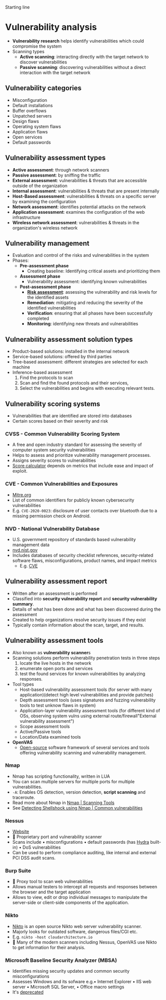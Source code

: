 Starting line
# Vulnerability analysis

- **Vulnerability research** helps identify vulnerabilities which could compromise the system
- Scanning types
  - **Active scanning**: interacting directly with the target network to discover vulnerabilities
  - **Passive scanning**: discovering vulnerabilities without a direct interaction with the target network

## Vulnerability categories

- Misconfiguration
- Default installations
- Buffer overflows
- Unpatched servers
- Design flaws
- Operating system flaws
- Application flaws
- Open services
- Default passwords

## Vulnerability assessment types

- **Active assessment**: through network scanners
- **Passive assessment**: by sniffing the traffic
- **External assessment**: vulnerabilities & threats that are accessible outside of the organization
- **Internal assessment**: vulnerabilities & threats that are present internally
- **Host-Based assessment**: vulnerabilities & threats on a specific server by examining the configuration
- **Network assessment**: identifies potential attacks on the network
- **Application assessment**: examines the configuration of the web infrastructure
- **Wireless network assessment**: vulnerabilities & threats in the organization's wireless network

## Vulnerability management

- Evaluation and control of the risks and vulnerabilities in the system
- Phases:
  - **Pre-assessment phase**
    - Creating baseline: Identifying critical assets and prioritizing them
  - **Assessment phase**
    - Vulnerability assessment: identifying known vulnerabilities
  - **Post-assessment phase**
    - **[Risk assessment](./../01-introduction/risk-management.md#risk-assessment)**: assessing the vulnerability and risk levels for the identified assets
    - **Remediation**: mitigating and reducing the severity of the identified vulnerabilities
    - **Verification**: ensuring that all phases have been successfully completed
    - **Monitoring**: identifying new threats and vulnerabilities

## Vulnerability assessment solution types

- Product-based solutions: installed in the internal network
- Service-based solutions: offered by third parties
- Tree-based assessment: different strategies are selected for each machine
- Inference-based assessment
  1. Find the protocols to scan
  2. Scan and find the found protocols and their services,
  3. Select the vulnerabilities and begins with executing relevant tests.

## Vulnerability scoring systems

- Vulnerabilities that are identified are stored into databases
- Certain scores based on their severity and risk

### CVSS - Common Vulnerability Scoring System

- A free and open industry standard for assessing the severity of computer system security vulnerabilities
- Helps to assess and prioritize vulnerability management processes.
- Assigns severity scores to vulnerabilities
- [Score calculator](https://www.first.org/cvss/calculator/3.1) depends on metrics that include ease and impact of exploit.

### CVE - Common Vulnerabilities and Exposures

- [Mitre.org](https://cve.mitre.org)
- List of common identifiers for publicly known cybersecurity vulnerabilities
- E.g. `CVE-2020-0023`: disclosure of user contacts over bluetooth due to a missing permission check on Android.

### NVD - National Vulnerability Database

- U.S. government repository of standards based vulnerability management data
- [nvd.nist.gov](https://nvd.nist.gov/)
- Includes databases of security checklist references, security-related software flaws, misconfigurations, product names, and impact metrics
  - E.g. [CVE](#cve---common-vulnerabilities-and-exposures)

## Vulnerability assessment report

- Written after an assessment is performed
- Classified into **security vulnerability report** and **security vulnerability summary**.
- Details of what has been done and what has been discovered during the assessment
- Created to help organizations resolve security issues if they exist
- Typically contain information about the scan, target, and results.

## Vulnerability assessment tools

- Also known as **vulnerability scanner**s
- Scanning solutions perform vulnerability penetration tests in three steps
  1. locate the live hosts in the network
  2. enumerate open ports and services
  3. test the found services for known vulnerabilities by analyzing responses.
- Tool types
  - Host-based vulnerability assessment tools (for server with many application)(detect high level vulnerabilities and provide patches)
  - Depth assessment tools (uses signatures and fuzzing vulnerability tools to test unknow flaws in system)
  - Application-layer vulnerability assessment tools (for different kind of OSs, observing system vulns using external route/firewall"External vulnerability assessment")
  - Scope assessment tools
  - Active/Passive tools
  - Location/Data examined tools
- **OpenVAS**
  - [Open-source](https://github.com/greenbone/openvas) software framework of several services and tools offering vulnerability scanning and vulnerability management.

### Nmap

- Nmap has scripting functionality, written in LUA
- You can scan multiple servers for multiple ports for multiple vulnerabilities.
- `-A`: Enables OS detection, version detection, **script scanning** and traceroute.
- Read more about Nmap in [Nmap | Scanning Tools](./../03-scanning-networks/scanning-tools.md#nmap)
- See [Detecting Shellshock using Nmap | Common vulnerabilities](./common-vulnerabilities.md#detecting-shellshock-using-nmap)

### Nessus

- [Website](https://www.tenable.com/products/nessus)
- 📝 Proprietary port and vulnerability scanner
- Scans include • misconfigurations • default passwords (has [Hydra](../06-system-hacking/password-cracking-tools.md#hydra) built-in) • DoS vulnerabilities
- Can be used to perform compliance auditing, like internal and external PCI DSS audit scans.

### Burp Suite

- 📝 Proxy tool to scan web vulnerabilities
- Allows manual testers to intercept all requests and responses between the browser and the target application
- Allows to view, edit or drop individual messages to manipulate the server-side or client-side components of the application.

### Nikto

- [Nikto](https://cirt.net/Nikto2) is an open source Nikto web server vulnerability scanner.
- Majorly looks for outdated software, dangerous files/CGI etc.
- E.g. `nikto -host cloudarchitecture.io`
- 🤗 Many of the modern scanners including Nessus, OpenVAS use Nikto to get information for their analysis.

### Microsoft Baseline Security Analyzer (MBSA)

- Identifies missing security updates and common security misconfigurations
- Assesses Windows and its sofware e.g.• Internet Explorer • IIS web server • Microsoft SQL Server, • Office macro settings
- It's [deprecated](https://docs.microsoft.com/en-us/windows/security/threat-protection/mbsa-removal-and-guidance)
